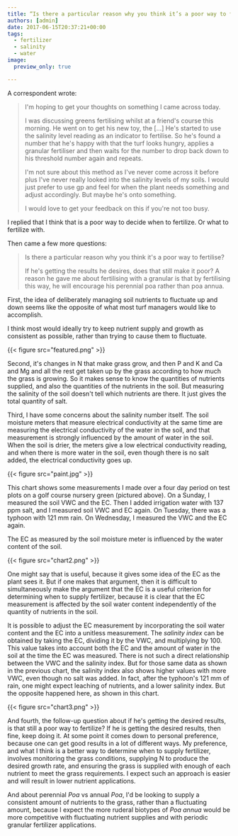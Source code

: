 ```yaml
---
title: “Is there a particular reason why you think it’s a poor way to fertilise?”
authors: [admin]
date: 2017-06-15T20:37:21+00:00
tags:
  - fertilizer
  - salinity
  - water
image:
  preview_only: true

---
```

A correspondent wrote:

> I'm hoping to get your thoughts on something I came across today.
> 
> I was discussing greens fertilising whilst at a friend's course this morning. He went on to get his new toy, the [...] He's started to use the salinity level reading as an indicator to fertilise. So he's found a number that he's happy with that the turf looks hungry, applies a granular fertiliser and then waits for the number to drop back down to his threshold number again and repeats.
> 
> I'm not sure about this method as I've never come across it before plus I've never really looked into the salinity levels of my soils. I would just prefer to use gp and feel for when the plant needs something and adjust accordingly. But maybe he's onto something.
> 
> I would love to get your feedback on this if you're not too busy.

I replied that I think that is a poor way to decide when to fertilize. Or what to fertilize with.

Then came a few more questions:

> Is there a particular reason why you think it's a poor way to fertilise?
> 
> If he's getting the results he desires, does that still make it poor? A reason he gave me about fertilising with a granular is that by fertilising this way, he will encourage his perennial poa rather than poa annua.

First, the idea of deliberately managing soil nutrients to fluctuate up and down seems like the opposite of what most turf managers would like to accomplish. 

I think most would ideally try to keep nutrient supply and growth as consistent as possible, rather than trying to cause them to fluctuate.

{{< figure src="featured.png" >}}

Second, it's changes in N that make grass grow, and then P and K and Ca and Mg and all the rest get taken up by the grass according to how much the grass is growing. So it makes sense to know the quantities of nutrients supplied, and also the quantities of the nutrients in the soil. But measuring the salinity of the soil doesn't tell which nutrients are there. It just gives the total quantity of salt. 

Third, I have some concerns about the salinity number itself. The soil moisture meters that measure electrical conductivity at the same time are measuring the electrical conductivity of the water in the soil, and that measurement is strongly influenced by the amount of water in the soil. When the soil is drier, the meters give a low electrical conductivity reading, and when there is more water in the soil, even though there is no salt added, the electrical conductivity goes up. 

{{< figure src="paint.jpg" >}}

This chart shows some measurements I made over a four day period on test plots on a golf course nursery green (pictured above). On a Sunday, I measured the soil VWC and the EC. Then I added irrigation water with 137 ppm salt, and I measured soil VWC and EC again. On Tuesday, there was a typhoon with 121 mm rain. On Wednesday, I measured the VWC and the EC again. 

The EC as measured by the soil moisture meter is influenced by the water content of the soil.

{{< figure src="chart2.png" >}}

One might say that is useful, because it gives some idea of the EC as the plant sees it. But if one makes that argument, then it is difficult to simultaneously make the argument that the EC is a useful criterion for determining when to supply fertilizer, because it is clear that the EC measurement is affected by the soil water content independently of the quantity of nutrients in the soil.

It is possible to adjust the EC measurement by incorporating the soil water content and the EC into a unitless measurement. The _salinity index_ can be obtained by taking the EC, dividing it by the VWC, and multiplying by 100. This value takes into account both the EC and the amount of water in the soil at the time the EC was measured. There is not such a direct relationship between the VWC and the salinity index. But for those same data as shown in the previous chart, the salinity index also shows higher values with more VWC, even though no salt was added. In fact, after the typhoon's 121 mm of rain, one might expect leaching of nutrients, and a lower salinity index. But the opposite happened here, as shown in this chart.

{{< figure src="chart3.png" >}}

And fourth, the follow-up question about if he's getting the desired results, is that still a poor way to fertilize? If he is getting the desired results, then fine, keep doing it. At some point it comes down to personal preference, because one can get good results in a lot of different ways. My preference, and what I think is a better way to determine when to supply fertilizer, involves monitoring the grass conditions, supplying N to produce the desired growth rate, and ensuring the grass is supplied with enough of each nutrient to meet the grass requirements. I expect such an approach is easier and will result in lower nutrient applications. 

And about perennial _Poa_ vs annual _Poa_, I'd be looking to supply a consistent amount of nutrients to the grass, rather than a fluctuating amount, because I expect the more ruderal biotypes of _Poa annua_ would be more competitive with fluctuating nutrient supplies and with periodic granular fertilizer applications.
